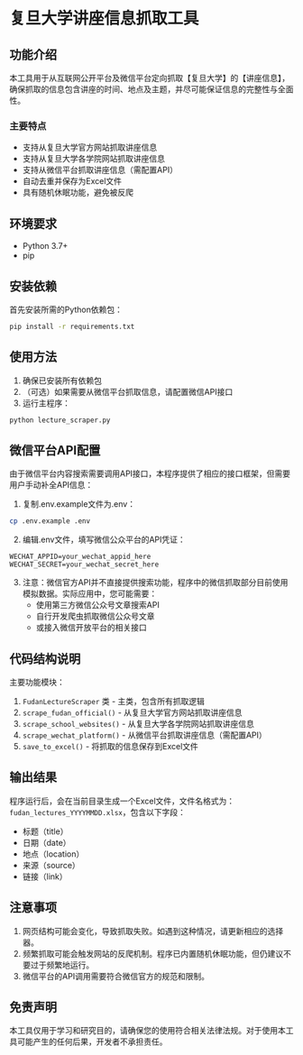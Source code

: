 # 复旦大学讲座信息抓取工具

## 功能介绍

本工具用于从互联网公开平台及微信平台定向抓取【复旦大学】的【讲座信息】，确保抓取的信息包含讲座的时间、地点及主题，并尽可能保证信息的完整性与全面性。

### 主要特点

- 支持从复旦大学官方网站抓取讲座信息
- 支持从复旦大学各学院网站抓取讲座信息
- 支持从微信平台抓取讲座信息（需配置API）
- 自动去重并保存为Excel文件
- 具有随机休眠功能，避免被反爬

## 环境要求

- Python 3.7+ 
- pip

## 安装依赖

首先安装所需的Python依赖包：

```bash
pip install -r requirements.txt
```

## 使用方法

1. 确保已安装所有依赖包
2. （可选）如果需要从微信平台抓取信息，请配置微信API接口
3. 运行主程序：

```bash
python lecture_scraper.py
```

## 微信平台API配置

由于微信平台内容搜索需要调用API接口，本程序提供了相应的接口框架，但需要用户手动补全API信息：

1. 复制.env.example文件为.env：

```bash
cp .env.example .env
```

2. 编辑.env文件，填写微信公众平台的API凭证：

```
WECHAT_APPID=your_wechat_appid_here
WECHAT_SECRET=your_wechat_secret_here
```

3. 注意：微信官方API并不直接提供搜索功能，程序中的微信抓取部分目前使用模拟数据。实际应用中，您可能需要：
   - 使用第三方微信公众号文章搜索API
   - 自行开发爬虫抓取微信公众号文章
   - 或接入微信开放平台的相关接口

## 代码结构说明

主要功能模块：

1. `FudanLectureScraper` 类 - 主类，包含所有抓取逻辑
2. `scrape_fudan_official()` - 从复旦大学官方网站抓取讲座信息
3. `scrape_school_websites()` - 从复旦大学各学院网站抓取讲座信息
4. `scrape_wechat_platform()` - 从微信平台抓取讲座信息（需配置API）
5. `save_to_excel()` - 将抓取的信息保存到Excel文件

## 输出结果

程序运行后，会在当前目录生成一个Excel文件，文件名格式为：`fudan_lectures_YYYYMMDD.xlsx`，包含以下字段：

- 标题（title）
- 日期（date）
- 地点（location）
- 来源（source）
- 链接（link）

## 注意事项

1. 网页结构可能会变化，导致抓取失败。如遇到这种情况，请更新相应的选择器。
2. 频繁抓取可能会触发网站的反爬机制。程序已内置随机休眠功能，但仍建议不要过于频繁地运行。
3. 微信平台的API调用需要符合微信官方的规范和限制。

## 免责声明

本工具仅用于学习和研究目的，请确保您的使用符合相关法律法规。对于使用本工具可能产生的任何后果，开发者不承担责任。